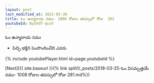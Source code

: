 ```yaml
---
layout: post
last_modified_at: 2021-03-30
title: ఓం ఉన్మాదాయ నమః- 1008 రోజుల తపస్సులో రోజు  282
youtubeId: By3VdT-qcaY
---
```

 
 
 ఓం ఉన్మాదాయ నమః  
 
 -  పిచ్చి భక్తిని పెంపొందించేది ఎవరు 
 
  
 
  
 
 
 
 
 
 


{% include youtubePlayer.html id=page.youtubeId %}
 
[Next]({{ site.baseurl }}{% link  split1/_posts/2018-03-25-ఓం విసమ్పత్తయే నమః- 1008 రోజుల తపస్సులో రోజు  281.md%})
 
